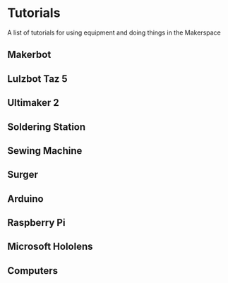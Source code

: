 # Tutorials

A list of tutorials for using equipment and doing things in the Makerspace

## Makerbot

## Lulzbot Taz 5

## Ultimaker 2

## Soldering Station

## Sewing Machine

## Surger

## Arduino

## Raspberry Pi

## Microsoft Hololens

## Computers
